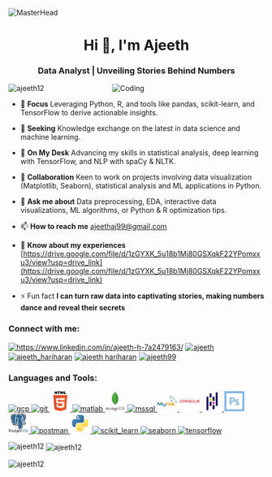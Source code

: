 ![MasterHead](https://user-images.githubusercontent.com/66934377/223913733-deb1d974-787d-43c4-b60d-eff538aa161e.gif)
<h1 align="center">Hi 👋, I'm Ajeeth</h1>
<h3 align="center">Data Analyst | Unveiling Stories Behind Numbers</h3>
<img align="right" alt="Coding" width="300" src="https://media1.giphy.com/media/v1.Y2lkPTc5MGI3NjExeHk5aTh1MnFkZG12ZXZ5cXlyc2VwendkaXFrMzFhMnI5c254bjJtYyZlcD12MV9pbnRlcm5hbF9naWZfYnlfaWQmY3Q9Zw/qgQUggAC3Pfv687qPC/giphy.gif">


<p align="left"> <img src="https://komarev.com/ghpvc/?username=ajeeth12&label=Profile%20views&color=0e75b6&style=flat" alt="ajeeth12" /> </p>

- 🔭 **Focus** Leveraging Python, R, and tools like pandas, scikit-learn, and TensorFlow to derive actionable insights.

- 🌱 **Seeking** Knowledge exchange on the latest in data science and machine learning.

- 👯 **On My Desk** Advancing my skills in statistical analysis, deep learning with TensorFlow, and NLP with spaCy & NLTK.

- 🤝 **Collaboration** Keen to work on projects involving data visualization (Matplotlib, Seaborn), statistical analysis and ML applications in Python.

- 💬 **Ask me about** Data preprocessing, EDA, interactive data visualizations, ML algorithms, or Python & R optimization tips.

- 📫 **How to reach me** ajeethaj99@gmail.com

- 📄 **Know about my experiences** [https://drive.google.com/file/d/1zGYXK_5u18b1Mj80GSXqkF22YPomxxu3/view?usp=drive_link](https://drive.google.com/file/d/1zGYXK_5u18b1Mj80GSXqkF22YPomxxu3/view?usp=drive_link)

- ⚡ Fun fact **I can turn raw data into captivating stories, making numbers dance and reveal their secrets**

<h3 align="left">Connect with me:</h3>
<p align="left">
<a href="https://linkedin.com/in/https://www.linkedin.com/in/ajeeth-h-7a2479163/" target="blank"><img align="center" src="https://raw.githubusercontent.com/rahuldkjain/github-profile-readme-generator/master/src/images/icons/Social/linked-in-alt.svg" alt="https://www.linkedin.com/in/ajeeth-h-7a2479163/" height="30" width="40" /></a>
<a href="https://kaggle.com/ajeeth" target="blank"><img align="center" src="https://raw.githubusercontent.com/rahuldkjain/github-profile-readme-generator/master/src/images/icons/Social/kaggle.svg" alt="ajeeth" height="30" width="40" /></a>
<a href="https://instagram.com/ajeeth_hariharan" target="blank"><img align="center" src="https://raw.githubusercontent.com/rahuldkjain/github-profile-readme-generator/master/src/images/icons/Social/instagram.svg" alt="ajeeth_hariharan" height="30" width="40" /></a>
<a href="https://www.hackerrank.com/ajeeth hariharan" target="blank"><img align="center" src="https://raw.githubusercontent.com/rahuldkjain/github-profile-readme-generator/master/src/images/icons/Social/hackerrank.svg" alt="ajeeth hariharan" height="30" width="40" /></a>
<a href="https://www.leetcode.com/ajeeth99" target="blank"><img align="center" src="https://raw.githubusercontent.com/rahuldkjain/github-profile-readme-generator/master/src/images/icons/Social/leet-code.svg" alt="ajeeth99" height="30" width="40" /></a>
</p>

<h3 align="left">Languages and Tools:</h3>
<p align="left"> <a href="https://cloud.google.com" target="_blank" rel="noreferrer"> <img src="https://www.vectorlogo.zone/logos/google_cloud/google_cloud-icon.svg" alt="gcp" width="40" height="40"/> </a> <a href="https://git-scm.com/" target="_blank" rel="noreferrer"> <img src="https://www.vectorlogo.zone/logos/git-scm/git-scm-icon.svg" alt="git" width="40" height="40"/> </a> <a href="https://www.w3.org/html/" target="_blank" rel="noreferrer"> <img src="https://raw.githubusercontent.com/devicons/devicon/master/icons/html5/html5-original-wordmark.svg" alt="html5" width="40" height="40"/> </a> <a href="https://www.mathworks.com/" target="_blank" rel="noreferrer"> <img src="https://upload.wikimedia.org/wikipedia/commons/2/21/Matlab_Logo.png" alt="matlab" width="40" height="40"/> </a> <a href="https://www.mongodb.com/" target="_blank" rel="noreferrer"> <img src="https://raw.githubusercontent.com/devicons/devicon/master/icons/mongodb/mongodb-original-wordmark.svg" alt="mongodb" width="40" height="40"/> </a> <a href="https://www.microsoft.com/en-us/sql-server" target="_blank" rel="noreferrer"> <img src="https://www.svgrepo.com/show/303229/microsoft-sql-server-logo.svg" alt="mssql" width="40" height="40"/> </a> <a href="https://www.mysql.com/" target="_blank" rel="noreferrer"> <img src="https://raw.githubusercontent.com/devicons/devicon/master/icons/mysql/mysql-original-wordmark.svg" alt="mysql" width="40" height="40"/> </a> <a href="https://www.oracle.com/" target="_blank" rel="noreferrer"> <img src="https://raw.githubusercontent.com/devicons/devicon/master/icons/oracle/oracle-original.svg" alt="oracle" width="40" height="40"/> </a> <a href="https://pandas.pydata.org/" target="_blank" rel="noreferrer"> <img src="https://raw.githubusercontent.com/devicons/devicon/2ae2a900d2f041da66e950e4d48052658d850630/icons/pandas/pandas-original.svg" alt="pandas" width="40" height="40"/> </a> <a href="https://www.photoshop.com/en" target="_blank" rel="noreferrer"> <img src="https://raw.githubusercontent.com/devicons/devicon/master/icons/photoshop/photoshop-line.svg" alt="photoshop" width="40" height="40"/> </a> <a href="https://www.postgresql.org" target="_blank" rel="noreferrer"> <img src="https://raw.githubusercontent.com/devicons/devicon/master/icons/postgresql/postgresql-original-wordmark.svg" alt="postgresql" width="40" height="40"/> </a> <a href="https://postman.com" target="_blank" rel="noreferrer"> <img src="https://www.vectorlogo.zone/logos/getpostman/getpostman-icon.svg" alt="postman" width="40" height="40"/> </a> <a href="https://www.python.org" target="_blank" rel="noreferrer"> <img src="https://raw.githubusercontent.com/devicons/devicon/master/icons/python/python-original.svg" alt="python" width="40" height="40"/> </a> <a href="https://scikit-learn.org/" target="_blank" rel="noreferrer"> <img src="https://upload.wikimedia.org/wikipedia/commons/0/05/Scikit_learn_logo_small.svg" alt="scikit_learn" width="40" height="40"/> </a> <a href="https://seaborn.pydata.org/" target="_blank" rel="noreferrer"> <img src="https://seaborn.pydata.org/_images/logo-mark-lightbg.svg" alt="seaborn" width="40" height="40"/> </a> <a href="https://www.tensorflow.org" target="_blank" rel="noreferrer"> <img src="https://www.vectorlogo.zone/logos/tensorflow/tensorflow-icon.svg" alt="tensorflow" width="40" height="40"/> </a> </p>

<p><img align="left" src="https://github-readme-stats.vercel.app/api/top-langs?username=ajeeth12&show_icons=true&locale=en&layout=compact" alt="ajeeth12" /></p>

<p>&nbsp;<img align="center" src="https://github-readme-stats.vercel.app/api?username=ajeeth12&show_icons=true&locale=en" alt="ajeeth12" /></p>

<p><img align="center" src="https://github-readme-streak-stats.herokuapp.com/?user=ajeeth12&" alt="ajeeth12" /></p>

